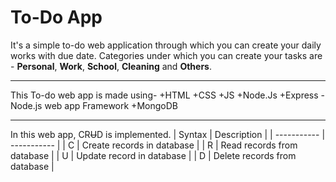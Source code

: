 # To-Do App

It's a simple to-do web application through which you can create your daily works with due date.
Categories under which you can create your tasks are -
**Personal**, **Work**, **School**, **Cleaning** and **Others**.

---

This To-do web app is made using-
+HTML
+CSS
+JS
+Node.Js
+Express - Node.js web app Framework
+MongoDB

---

In this web app, CR~~U~~D is implemented.
| Syntax | Description |
| ----------- | ----------- |
| C | Create records in database |
| R | Read records from database |
| U | Update record in database |
| D | Delete records from database |
